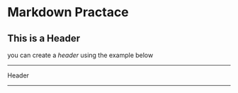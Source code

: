 # Markdown Practace
## This is a Header

you can create a *header* using the example below

***
 Header
 
 ***

